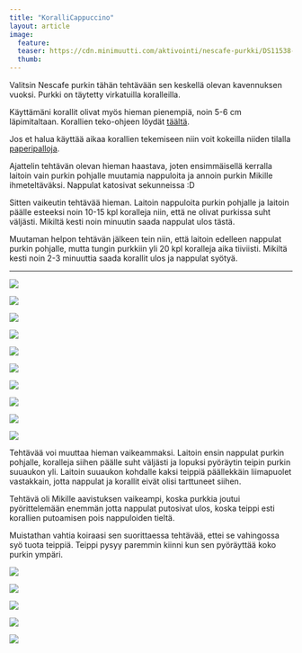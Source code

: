 ```yaml
---
title: "KoralliCappuccino"
layout: article
image:
  feature:
  teaser: https://cdn.minimuutti.com/aktivointi/nescafe-purkki/DS11538-245px.jpg
  thumb:
---
```


Valitsin Nescafe purkin tähän tehtävään sen keskellä olevan kavennuksen vuoksi. Purkki on täytetty virkatuilla koralleilla.

Käyttämäni korallit olivat myös hieman pienempiä, noin 5-6 cm läpimitaltaan. Korallien teko-ohjeen löydät [täältä](/aktivointi/korallit/).

Jos et halua käyttää aikaa korallien tekemiseen niin voit kokeilla niiden tilalla [paperipalloja](/aktivointi/minitehtavia/#paperipallot).

Ajattelin tehtävän olevan hieman haastava, joten ensimmäisellä kerralla laitoin vain purkin pohjalle muutamia nappuloita ja annoin purkin Mikille ihmeteltäväksi. Nappulat katosivat sekunneissa :D

Sitten vaikeutin tehtävää hieman. Laitoin nappuloita purkin pohjalle ja laitoin päälle esteeksi noin 10-15 kpl koralleja niin, että ne olivat purkissa suht väljästi. Mikiltä kesti noin minuutin saada nappulat ulos tästä.

Muutaman helpon tehtävän jälkeen tein niin, että laitoin edelleen nappulat purkin pohjalle, mutta tungin purkkiin yli 20 kpl koralleja aika tiiviisti. Mikiltä kesti noin 2-3 minuuttia saada korallit ulos ja nappulat syötyä.

---

![](https://cdn.minimuutti.com/aktivointi/nescafe-purkki/DS11428-800px.jpg)

![](https://cdn.minimuutti.com/aktivointi/nescafe-purkki/DS11422-800px.jpg)

![](https://cdn.minimuutti.com/aktivointi/nescafe-purkki/DS11430-800px.jpg)

![](https://cdn.minimuutti.com/aktivointi/nescafe-purkki/DS11461-800px.jpg)

![](https://cdn.minimuutti.com/aktivointi/nescafe-purkki/DS11521-800px.jpg)

![](https://cdn.minimuutti.com/aktivointi/nescafe-purkki/DS11538-800px.jpg)

![](https://cdn.minimuutti.com/aktivointi/nescafe-purkki/DS11583-800px.jpg)

![](https://cdn.minimuutti.com/aktivointi/nescafe-purkki/DS11601-800px.jpg)

![](https://cdn.minimuutti.com/aktivointi/nescafe-purkki/DS11636-800px.jpg)

![](https://cdn.minimuutti.com/aktivointi/nescafe-purkki/DS11699-800px.jpg)

Tehtävää voi muuttaa hieman vaikeammaksi. Laitoin ensin nappulat purkin pohjalle, koralleja siihen päälle suht väljästi ja lopuksi pyöräytin teipin purkin suuaukon yli. Laitoin suuaukon kohdalle kaksi teippiä päällekkäin liimapuolet vastakkain, jotta nappulat ja korallit eivät olisi tarttuneet siihen.

Tehtävä oli Mikille aavistuksen vaikeampi, koska purkkia joutui pyörittelemään enemmän jotta nappulat putosivat ulos, koska teippi esti korallien putoamisen pois nappuloiden tieltä.

Muistathan vahtia koiraasi sen suorittaessa tehtävää, ettei se vahingossa syö tuota teippiä. Teippi pysyy paremmin kiinni kun sen pyöräyttää koko purkin ympäri.

![](https://cdn.minimuutti.com/aktivointi/nescafe-purkki/DS39983-800px.jpg)

![](https://cdn.minimuutti.com/aktivointi/nescafe-purkki/DS40009-800px.jpg)

![](https://cdn.minimuutti.com/aktivointi/nescafe-purkki/DS40010-800px.jpg)

![](https://cdn.minimuutti.com/aktivointi/nescafe-purkki/DS40014-800px.jpg)

![](https://cdn.minimuutti.com/aktivointi/nescafe-purkki/DS40015-800px.jpg)

